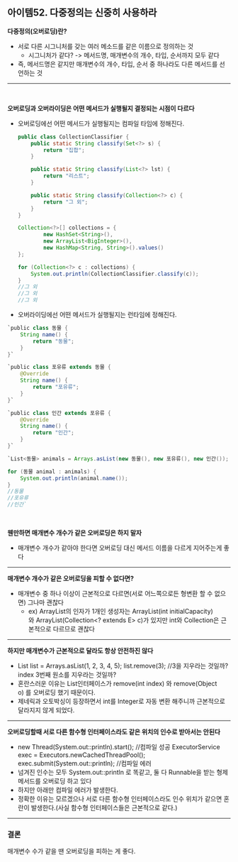 ## **아이템52. 다중정의는 신중히 사용하라**

**다중정의(오버로딩)란?**

- 서로 다른 시그니처를 갖는 여러 메소드를 같은 이름으로 정의하는 것
    - 시그니처가 같다? -> 메서드명, 매개변수의 개수, 타입, 순서까지 모두 같다
- 즉, 메서드명은 같지만 매개변수의 개수, 타입, 순서 중 하나라도 다른 메서드를 선언하는 것

---
<br>

**오버로딩과 오버라이딩은 어떤 메서드가 실행될지 결정되는 시점이 다르다**

- 오버로딩에선 어떤 메서드가 실행될지는 컴파일 타임에 정해진다.
    
    ```java
    public class CollectionClassifier {
        public static String classify(Set<?> s) {
            return "집합";
        }
    
        public static String classify(List<?> lst) {
            return "리스트";
        }
    
        public static String classify(Collection<?> c) {
            return "그 외";
        }
    }
    ```
    
    ```java
    Collection<?>[] collections = {
            new HashSet<String>(),
            new ArrayList<BigInteger>(),
            new HashMap<String, String>().values()
    };
    
    for (Collection<?> c : collections) {
        System.out.println(CollectionClassifier.classify(c));
    }
    //그 외
    //그 외
    //그 외
    ```
    
- 오버라이딩에선 어떤 메서드가 실행될지는 런타임에 정해진다.

```java
`public class 동물 {
    String name() {
        return "동물";
    }
}`

`public class 포유류 extends 동물 {
    @Override
    String name() {
        return "포유류";
    }
}`

`public class 인간 extends 포유류 {
    @Override
    String name() {
        return "인간";
    }
}`

`List<동물> animals = Arrays.asList(new 동물(), new 포유류(), new 인간());

for (동물 animal : animals) {
    System.out.println(animal.name());
}
//동물
//포유류
//인간`
```
<br>

**웬만하면 매개변수 개수가 같은 오버로딩은 하지 말자**

- 매개변수 개수가 같아야 한다면 오버로딩 대신 메서드 이름을 다르게 지어주는게 좋다

---

**매개변수 개수가 같은 오버로딩을 피할 수 없다면?**

- 매개변수 중 하나 이상이 근본적으로 다르면(서로 어느쪽으로든 형변환 할 수 없으면) 그나마 괜찮다
    - ex) ArrayList의 인자가 1개인 생성자는 ArrayList(int initialCapacity)와 ArrayList(Collection<? extends E> c)가 있지만 int와 Collection은 근본적으로 다르므로 괜찮다

---

**하지만 매개변수가 근본적으로 달라도 항상 안전하진 않다**

- List<Integer> list = Arrays.asList(1, 2, 3, 4, 5);
list.remove(3); //3을 지우라는 것일까? index 3번째 원소를 지우라는 것일까?
- 혼란스러운 이유는 List<E>인터페이스가 remove(int index) 와 remove(Object o) 를 오버로딩 했기 때문이다.
- 제네릭과 오토박싱이 등장하면서 int를 Integer로 자동 변환 해주니까 근본적으로 달라지지 않게 되었다.

---

**오버로딩할때 서로 다른 함수형 인터페이스라도 같은 위치의 인수로 받아서는 안된다**

- new Thread(System.out::println).start(); //컴파일 성공
ExecutorService exec = Executors.newCachedThreadPool();
exec.submit(System.out::println); //컴파일 에러
- 넘겨진 인수는 모두 System.out::println 로 똑같고, 둘 다 Runnable을 받는 형제 메서드를 오버로딩 하고 있다
- 하지만 아래만 컴파일 에러가 발생한다.
- 정확한 이유는 모르겠으나 서로 다른 함수형 인터페이스라도 인수 위치가 같으면 혼란이 발생한다.(사실 함수형 인터페이스들은 근본적으로 같다.)

---

### **결론**

매개변수 수가 같을 땐 오버로딩을 피하는 게 좋다.
